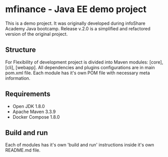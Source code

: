# mfinance - Java EE demo project #

This is a demo project. It was originally developed during infoShare Academy Java bootcamp.
Release v.2.0 is a simplified and refactored version of the original project.

          
## Structure ##          

For Flexibility of development project is divided into Maven modules: [core], [cli], [webapp].
All dependencies and plugins configurations are in main pom.xml file.
Each module has it's own POM file with necessary meta information. 

## Requirements ##

* Open JDK 1.8.0
* Apache Maven 3.3.9
* Docker Compose 1.8.0

## Build and run ##

Each of modules has it's own 'build and run' instructions inside it's own README.md file.

